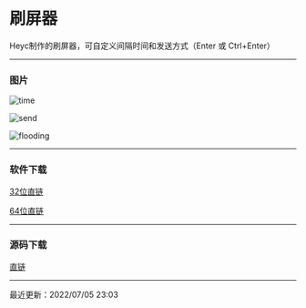 # 刷屏器

Heyc制作的刷屏器，可自定义间隔时间和发送方式（Enter 或 Ctrl+Enter）

---
### 图片

![time](https://user-images.githubusercontent.com/107044023/177356503-0e2889c5-c599-4d24-8220-2d4a594bfc65.png)

![send](https://user-images.githubusercontent.com/107044023/177356615-825ce43f-77f5-4f5b-b46f-0503c1258dea.png)

![flooding](https://user-images.githubusercontent.com/107044023/177356927-9664deb1-6737-4a5c-ad52-56f50a8f79b8.png)

---
### 软件下载

[32位直链](https://github.com/hyc1230/screen-flooder/raw/main/screen-flooder-32bit.exe)

[64位直链](https://github.com/hyc1230/screen-flooder/raw/main/screen-flooder-64bit.exe)

---
### 源码下载

[直链](https://github.com/hyc1230/screen-flooder/raw/main/program.cpp)

---
最近更新：2022/07/05 23:03
